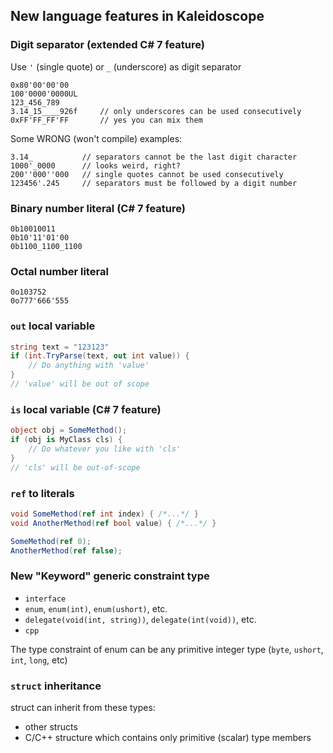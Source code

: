 ﻿## New language features in Kaleidoscope

### Digit separator (extended C# 7 feature)
Use `'` (single quote) or `_` (underscore) as digit separator

```
0x80'00'00'00
100'0000'0000UL
123_456_789
3.14_15____926f     // only underscores can be used consecutively
0xFF'FF_FF'FF       // yes you can mix them
```

Some WRONG (won't compile) examples:
```
3.14_           // separators cannot be the last digit character
1000'_0000      // looks weird, right?
200''000''000   // single quotes cannot be used consecutively
123456'.245     // separators must be followed by a digit number
```

### Binary number literal (C# 7 feature)
```
0b10010011
0b10'11'01'00
0b1100_1100_1100
```

### Octal number literal
```
0o103752
0o777'666'555
```

### `out` local variable
```C#
string text = "123123"
if (int.TryParse(text, out int value)) {
    // Do anything with 'value'
}
// 'value' will be out of scope
```

### `is` local variable (C# 7 feature)
```C#
object obj = SomeMethod();
if (obj is MyClass cls) {
    // Do whatever you like with 'cls'
}
// 'cls' will be out-of-scope
```

### `ref` to literals
```C#
void SomeMethod(ref int index) { /*...*/ }
void AnotherMethod(ref bool value) { /*...*/ }

SomeMethod(ref 0);
AnotherMethod(ref false);
```

### New "Keyword" generic constraint type
- `interface`
- `enum`, `enum(int)`, `enum(ushort)`, etc.
- `delegate(void(int, string))`, `delegate(int(void))`, etc.
- `cpp`

The type constraint of enum can be any primitive integer type (`byte`, `ushort`, `int`, `long`, etc)

### `struct` inheritance
struct can inherit from these types:

- other structs
- C/C++ structure which contains only primitive (scalar) type members
